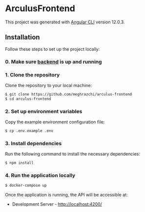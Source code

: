 # ArculusFrontend

This project was generated with [Angular CLI](https://github.com/angular/angular-cli) version 12.0.3.

## Installation

Follow these steps to set up the project locally:

### 0. Make sure [backend](https://github.com/meghrazchi/arculus-backend) is up and running


### 1. Clone the repository

Clone the repository to your local machine:

```bash
$ git clone https://github.com/meghrazchi/arculus-frontend
$ cd arculus-frontend
```
### 2. Set up environment variables
Copy the example environment configuration file:
```bash
$ cp .env.example .env
```
### 3. Install dependencies
Run the following command to install the necessary dependencies:
```bash
$ npm install
```

### 4. Run the application locally

```bash
$ docker-compose up
```
Once the application is running, the API will be accessible at:
- Development Server - [http://localhost:4200/](http://localhost:4200/)